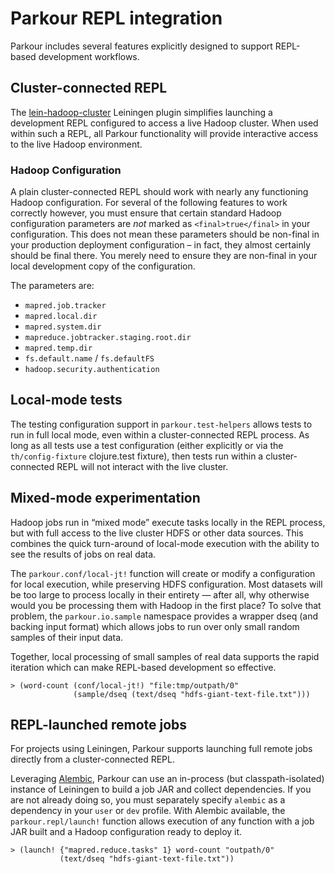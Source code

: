 # Parkour REPL integration

Parkour includes several features explicitly designed to support REPL-based
development workflows.

## Cluster-connected REPL

The [lein-hadoop-cluster][lein-hadoop-cluster] Leiningen plugin simplifies
launching a development REPL configured to access a live Hadoop cluster.  When
used within such a REPL, all Parkour functionality will provide interactive
access to the live Hadoop environment.

### Hadoop Configuration

A plain cluster-connected REPL should work with nearly any functioning Hadoop
configuration.  For several of the following features to work correctly however,
you must ensure that certain standard Hadoop configuration parameters are *not*
marked as `<final>true</final>` in your configuration.  This does not mean these
parameters should be non-final in your production deployment configuration – in
fact, they almost certainly should be final there.  You merely need to ensure
they are non-final in your local development copy of the configuration.

The parameters are:

- `mapred.job.tracker`
- `mapred.local.dir`
- `mapred.system.dir`
- `mapreduce.jobtracker.staging.root.dir`
- `mapred.temp.dir`
- `fs.default.name` / `fs.defaultFS`
- `hadoop.security.authentication`

## Local-mode tests

The testing configuration support in `parkour.test-helpers` allows tests to run
in full local mode, even within a cluster-connected REPL process.  As long as
all tests use a test configuration (either explicitly or via the
`th/config-fixture` clojure.test fixture), then tests run within a
cluster-connected REPL will not interact with the live cluster.

## Mixed-mode experimentation

Hadoop jobs run in “mixed mode” execute tasks locally in the REPL process, but
with full access to the live cluster HDFS or other data sources.  This combines
the quick turn-around of local-mode execution with the ability to see the
results of jobs on real data.

The `parkour.conf/local-jt!` function will create or modify a configuration for
local execution, while preserving HDFS configuration.  Most datasets will be too
large to process locally in their entirety — after all, why otherwise would you
be processing them with Hadoop in the first place?  To solve that problem, the
`parkour.io.sample` namespace provides a wrapper dseq (and backing input format)
which allows jobs to run over only small random samples of their input data.

Together, local processing of small samples of real data supports the rapid
iteration which can make REPL-based development so effective.

    > (word-count (conf/local-jt!) "file:tmp/outpath/0"
                  (sample/dseq (text/dseq "hdfs-giant-text-file.txt")))

## REPL-launched remote jobs

For projects using Leiningen, Parkour supports launching full remote jobs
directly from a cluster-connected REPL.

Leveraging [Alembic][alembic], Parkour can use an in-process (but
classpath-isolated) instance of Leiningen to build a job JAR and collect
dependencies.  If you are not already doing so, you must separately specify
`alembic` as a dependency in your `user` or `dev` profile.  With Alembic
available, the `parkour.repl/launch!` function allows execution of any function
with a job JAR built and a Hadoop configuration ready to deploy it.

    > (launch! {"mapred.reduce.tasks" 1} word-count "outpath/0"
               (text/dseq "hdfs-giant-text-file.txt"))


[lein-hadoop-cluster]: https://github.com/llasram/lein-hadoop-cluster
[alembic]: https://github.com/pallet/alembic
